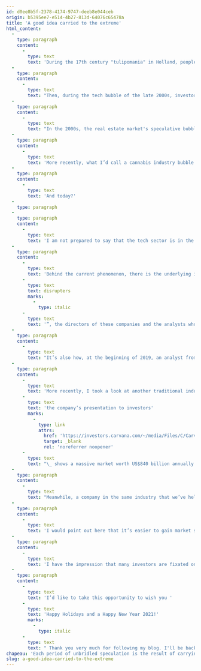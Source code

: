 ```yaml
---
id: d0ee8b5f-2378-4174-9747-deeb8e044ceb
origin: b5395ee7-e514-4b27-813d-64076c65478a
title: 'A good idea carried to the extreme'
html_content:
  -
    type: paragraph
    content:
      -
        type: text
        text: 'During the 17th century "tulipomania" in Holland, people believed that the prices of rare tulip bulbs could only go up. More recently, the Nifty Fifty bubble of the 1970s was based on the idea that America''s largest corporations would continue to dominate their industry for decades to come.'
  -
    type: paragraph
    content:
      -
        type: text
        text: "Then, during the tech bubble of the late 2000s, investors anticipated the web's virtually unlimited growth potential. Analysts rated web companies by the number of visits to their website or by a multiple of their R&D spending."
  -
    type: paragraph
    content:
      -
        type: text
        text: "In the 2000s, the real estate market's speculative bubble led to the 2008-2009 financial crisis; it was based largely on the premise that house prices could not go down."
  -
    type: paragraph
    content:
      -
        type: text
        text: 'More recently, what I’d call a cannabis industry bubble started with the idea that cannabis would be legalized all over the planet and that our Canadian companies would dominate the industry by virtue of their being the first on the market.'
  -
    type: paragraph
    content:
      -
        type: text
        text: 'And today?'
  -
    type: paragraph
  -
    type: paragraph
    content:
      -
        type: text
        text: 'I am not prepared to say that the tech sector is in the grip of a speculative bubble. But at the very least, we can say that the level of speculation has been particularly high there for some time and that the phenomenon has been amplified by COVID-19.'
  -
    type: paragraph
    content:
      -
        type: text
        text: 'Behind the current phenomenon, there is the underlying idea that companies that have developed digital business models will disrupt traditional industries and capture the bulk of their markets over the next few years. To justify the often-excessive assessments of these “'
      -
        type: text
        text: disrupters
        marks:
          -
            type: italic
      -
        type: text
        text: '”, the directors of these companies and the analysts who follow them brandish the notion of “total addressable market”.'
  -
    type: paragraph
    content:
      -
        type: text
        text: "It’s also how, at the beginning of 2019, an analyst from a large Canadian bank justified his assessment of a few stocks in the cannabis sector, including that of Canopy Growth (“WEED”) for which he established the value at $81 per share in one of his chosen scenarios. In this scenario, he predicted that by 2025, 20% of the world's population would have legal access to cannabis, of which 20% would consume $300 worth of cannabis products per year, which was his calculation of the “total addressable market”. Such a valuation justified a share price of nearly $65."
  -
    type: paragraph
    content:
      -
        type: text
        text: 'More recently, I took a look at another traditional industry disrupter: Carvana ("CVNA") which operates a web platform to sell used cars to consumers. The company has a market capitalization of over US$45 billion, which compares to expected revenues of nearly $8.0 billion in 2021. The stock price of the company, which is still in deficit, is therefore assessed at nearly 5.3 times forecasted revenues for next year. A glance at '
      -
        type: text
        text: 'the company’s presentation to investors'
        marks:
          -
            type: link
            attrs:
              href: 'https://investors.carvana.com/~/media/Files/C/Carvana-IR/documents/events/intro-to-carvana-october2020-final.pdf'
              target: _blank
              rel: 'noreferrer noopener'
      -
        type: text
        text: "\_ shows a massive market worth US$840 billion annually. In my opinion, much like we saw for Canopy Growth in 2019, it’s the promise of capturing a significant share of this market that justifies the stock’s valuation."
  -
    type: paragraph
    content:
      -
        type: text
        text: "Meanwhile, a company in the same industry that we’ve held in our portfolios under management for many years, CarMax (“KMX”), is considered a traditional company in the used car market because it has a network of more than 220 stores across the United States. For several quarters, CarMax has invested significant sums to develop its online offer. In its most recent quarter, it completed its multi-channel offering, allowing it to sell in person, online, or a combination of the two. According to management, in the most recent quarter, nearly 50% of customers completed at least part of their car purchase online. However, the company's market capitalization is $15.4 billion compared to expected revenues of nearly $21.9 billion in 2021, for a ratio of 0.70. And yes, the company is profitable, having grossed nearly $690 million in the last 12 months."
  -
    type: paragraph
    content:
      -
        type: text
        text: 'I would point out here that it’s easier to gain market share when offering a product or service at a loss, which seems to be the case with Carvana or a company such as Doordash which has just entered the stock market.'
  -
    type: paragraph
    content:
      -
        type: text
        text: 'I have the impression that many investors are fixated on the recent and exceptional successes of a few companies that have managed to disrupt their industries, notably Amazon. They’re trying to replicate the stock market success of a stock like Amazon with the stocks of other potential disrupters. Remember that for every Amazon, hundreds of companies will fail.'
  -
    type: paragraph
    content:
      -
        type: text
        text: 'I’d like to take this opportunity to wish you '
      -
        type: text
        text: 'Happy Holidays and a Happy New Year 2021!'
        marks:
          -
            type: italic
      -
        type: text
        text: " Thank you very much for following my blog. I'll be back in early 2021."
chapeau: 'Each period of unbridled speculation is the result of carrying an initially logical idea to the extreme.'
slug: a-good-idea-carried-to-the-extreme
---
```

